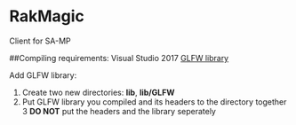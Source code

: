 # RakMagic
Client for SA-MP

##Compiling requirements:
Visual Studio 2017
[GLFW library](https://www.glfw.org/)

Add GLFW library:
1. Create two new directories: **lib**, **lib/GLFW**
2. Put GLFW library you compiled and its headers to the directory together
3 **DO NOT** put the headers and the library seperately
